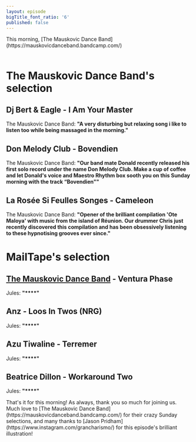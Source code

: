 ```yaml
---
layout: episode
bigTitle_font_ratio: '6'
published: false
---
```

<p id="introduction"> This morning, [The Mauskovic Dance Band](https://mauskovicdanceband.bandcamp.com/)
<br><br>

</p>


# The Mauskovic Dance Band's selection

## Dj Bert & Eagle - I Am Your Master
The Mauskovic Dance Band: **"**A very disturbing but relaxing song i like to listen too while being massaged in the morning.**"**

## Don Melody Club - Bovendien
The Mauskovic Dance Band: **"**Our band mate Donald recently released his first solo record under the name Don Melody Club. Make a cup of coffee and let Donald's voice and Maestro Rhythm box sooth you on this Sunday morning with the track “Bovendien"**"**

## La Rosée Si Feulles Songes - Cameleon
The Mauskovic Dance Band: **"**Opener of the brilliant compilation 'Ote Maloya' with music from the island of Réunion. Our drummer Chris just recently discovered this compilation and has been obsessively listening to these hypnotising grooves ever since.**"**


# MailTape's selection

## [The Mauskovic Dance Band](https://mauskovicdanceband.bandcamp.com/) - Ventura Phase
Jules: **"****"**

## Anz - Loos In Twos (NRG)
Jules: **"****"**

## Azu Tiwaline - Terremer
Jules: **"****"**

## Beatrice Dillon - Workaround Two
Jules: **"****"**


<p id="outroduction">That's it for this morning! As always, thank you so much for joining us. Much love to [The Mauskovic Dance Band](https://mauskovicdanceband.bandcamp.com/) for their crazy Sunday selections, and many thanks to [Jason Pridham](https://www.instagram.com/grancharismo/) for this episode's brilliant illustration!</p>

